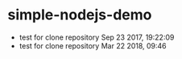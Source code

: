 # simple-nodejs-demo
* test for clone repository Sep 23 2017, 19:22:09
* test for clone repository Mar 22 2018, 09:46


